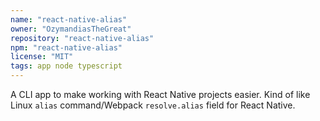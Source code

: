 ```yaml
---
name: "react-native-alias"
owner: "OzymandiasTheGreat"
repository: "react-native-alias"
npm: "react-native-alias"
license: "MIT"
tags: app node typescript
---
```

A CLI app to make working with React Native projects
easier. Kind of like Linux `alias` command/Webpack `resolve.alias` field for React
Native.
